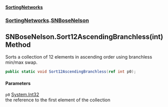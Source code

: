 #### [SortingNetworks](./index.md 'index')
### [SortingNetworks](./SortingNetworks.md 'SortingNetworks').[SNBoseNelson](./SortingNetworks-SNBoseNelson.md 'SortingNetworks.SNBoseNelson')
## SNBoseNelson.Sort12AscendingBranchless(int) Method
Sorts a collection of 12 elements in ascending order using branchless min/max swap.  
```csharp
public static void Sort12AscendingBranchless(ref int p0);
```
#### Parameters
<a name='SortingNetworks-SNBoseNelson-Sort12AscendingBranchless(int)-p0'></a>
`p0` [System.Int32](https://docs.microsoft.com/en-us/dotnet/api/System.Int32 'System.Int32')  
the reference to the first element of the collection  
  
